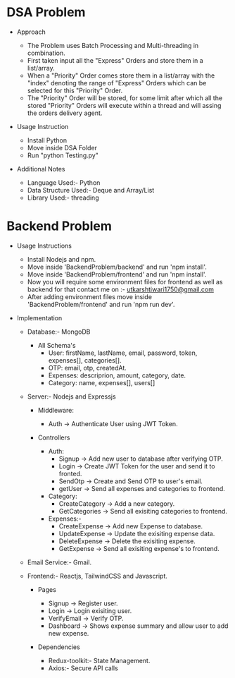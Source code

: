 # DSA Problem
    
- Approach
  - The Problem uses Batch Processing and Multi-threading in combination.
  -  First taken input all the "Express" Orders and store them in a list/array.
  -  When a "Priority" Order comes store them in a list/array with the "index" denoting the range of "Express" Orders which can be selected for this "Priority" Order.
  -  The "Priority" Order will be stored, for some limit after which all the stored "Priority" Orders will execute within a thread and will assing the orders delivery agent.

- Usage Instruction
  - Install Python
  - Move inside DSA Folder
  - Run "python Testing.py"

- Additional Notes
  - Language Used:- Python
  - Data Structure Used:- Deque and Array/List
  - Library Used:- threading

# Backend Problem
- Usage Instructions
  - Install Nodejs and npm.
  -  Move inside 'BackendProblem/backend' and run 'npm install'.
  -  Move inside 'BackendProblem/frontend' and run 'npm install'.
  -  Now you will require some environment files for frontend as well as backend for that contact me on :- [utkarshtiwari1750@gmail.com](utkarshtiwari1750@gmail.com)
  -  After adding environment files move inside 'BackendProblem/frontend' and run 'npm run dev'.

- Implementation
  - Database:- MongoDB 
      - All Schema's
        - User: firstName, lastName, email, password, token, expenses[], categories[].
        - OTP: email, otp, createdAt.
        - Expenses: descriprion, amount, category, date.
        - Category: name, expenses[], users[]
  - Server:- Nodejs and Expressjs
    - Middleware:
      - Auth -> Authenticate User using JWT Token.
        
    - Controllers
      - Auth:
        - Signup -> Add new user to database after verifying OTP. 
        - Login -> Create JWT Token for the user and send it to fronted.
        - SendOtp -> Create and Send OTP to user's email.
        - getUser -> Send all expenses and categories to frontend.
      - Category:
        - CreateCategory -> Add a new category.
        - GetCategories -> Send all exisiting categories to frontend.
      - Expenses:-
        - CreateExpense -> Add new Expense to database.
        - UpdateExpense -> Update the exisiting expense data.
        - DeleteExpense -> Delete the exisiting expense.
        - GetExpense -> Send all exisiting expense's to frontend.
          
  - Email Service:- Gmail.
 
  - Frontend:- Reactjs, TailwindCSS and Javascript.
    - Pages
      - Signup -> Register user.
      - Login -> Login exisiting user.
      - VerifyEmail -> Verify OTP.
      - Dashboard -> Shows expense summary and allow user to add new expense.

    - Dependencies
      - Redux-toolkit:- State Management.
      - Axios:- Secure API calls
      
            
